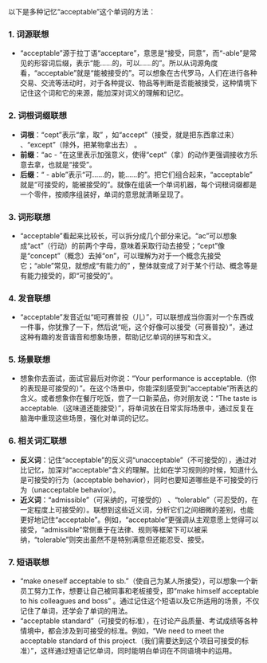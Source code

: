以下是多种记忆“acceptable”这个单词的方法：

### 1. 词源联想
 - “acceptable”源于拉丁语“acceptare”，意思是“接受，同意”，而“-able”是常见的形容词后缀，表示“能……的，可以……的”。所以从词源角度看，“acceptable”就是“能被接受的”。可以想象在古代罗马，人们在进行各种交易、交流等活动时，对于各种提议、物品等判断是否能被接受，这种情境下记住这个词和它的来源，能加深对词义的理解和记忆。

### 2. 词根词缀联想
 - **词根**：“cept”表示“拿，取” ，如“accept”（接受，就是把东西拿过来） 、“except”（除外，把某物拿出去） 。
 - **前缀**：“ac - ”在这里表示加强意义，使得“cept”（拿）的动作更强调接收方乐意去拿，也就是“接受”。
 - **后缀**：“ - able”表示“可……的，能……的”。把它们组合起来，“acceptable” 就是“可接受的，能被接受的”。就像在组装一个单词机器，每个词根词缀都是一个零件，按顺序组装好，单词的意思就清晰呈现了。

### 3. 词形联想
 - “acceptable”看起来比较长，可以拆分成几个部分来记。“ac”可以想象成“act”（行动）的前两个字母，意味着采取行动去接受；“cept”像是“concept”（概念）去掉“on”，可以理解为对于一个概念先接受它；“able”常见，就想成“有能力的” ，整体就变成了对于某个行动、概念等是有能力接受的，即“可接受的”。

### 4. 发音联想
 - “acceptable”发音近似“呃可赛普投（儿）”，可以联想成当你面对一个东西或一件事，你犹豫了一下，然后说“呃，这个好像可以接受（可赛普投）”，通过这种有趣的发音谐音和想象场景，帮助记忆单词的拼写和含义。

### 5. 场景联想
 - 想象你去面试，面试官最后对你说：“Your performance is acceptable.（你的表现是可接受的）”。在这个场景中，你能深刻感受到“acceptable”所表达的含义。或者想象你在餐厅吃饭，尝了一口新菜品，你对朋友说：“The taste is acceptable.（这味道还能接受）”，将单词放在日常实际场景中，通过反复在脑海中重现这些场景，强化对单词的记忆。

### 6. 相关词汇联想
 - **反义词**：记住“acceptable”的反义词“unacceptable”（不可接受的），通过对比记忆，加深对“acceptable”含义的理解。比如在学习规则的时候，知道什么是可接受的行为（acceptable behavior），同时也要知道哪些是不可接受的行为（unacceptable behavior）。
 - **近义词**：“admissible”（可采纳的，可接受的） 、“tolerable”（可忍受的，在一定程度上可接受的）。联想到这些近义词，分析它们之间细微的差别，也能更好地记住“acceptable”。例如，“acceptable”更强调从主观意愿上觉得可以接受，“admissible”常侧重于在法律、规则等框架下可以被采纳，“tolerable”则突出虽然不是特别满意但还能忍受、接受。

### 7. 短语联想
 - “make oneself acceptable to sb.”（使自己为某人所接受），可以想象一个新员工努力工作，想要让自己被同事和老板接受，即“make himself acceptable to his colleagues and boss” 。通过记住这个短语以及它所适用的场景，不仅记住了单词，还学会了单词的用法。
 - “acceptable standard”（可接受的标准），在讨论产品质量、考试成绩等各种情境中，都会涉及到可接受的标准。例如，“We need to meet the acceptable standard of this project.（我们需要达到这个项目可接受的标准）”，这样通过短语记忆单词，同时能明白单词在不同语境中的运用。 